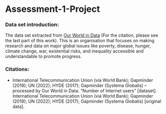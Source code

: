 # Assessment-1-Project


### Data set introduction:


The data set extracted from [Our World in Data](https://ourworldindata.org/internet) (For the citation, please see the last part of this work).
This is an organisation that focuses on making research and data on major global issues like poverty, disease, hunger, climate change, war, existential risks, and inequality accessible and understandable to promote progress.



### Citations:

* International Telecommunication Union (via World Bank); Gapminder (2019); UN (2022); HYDE (2017); Gapminder (Systema Globalis) – processed by Our World in Data. “Number of Internet users” [dataset]. International Telecommunication Union (via World Bank); Gapminder (2019); UN (2022); HYDE (2017); Gapminder (Systema Globalis) [original data].